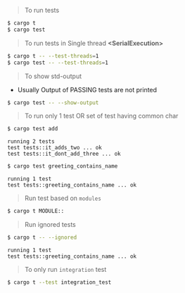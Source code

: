 > To run tests

```bash
$ cargo t 
$ cargo test
```

> To run tests in Single thread **\<SerialExecution>**

```bash
$ cargo t -- --test-threads=1
$ cargo test -- --test-threads=1
```

> To show std-output
- Usually Output of PASSING tests are not printed
```bash
$ cargo test -- --show-output
```

> To run only 1 test OR set of test having common char
```bash
$ cargo test add
```
```
running 2 tests
test tests::it_adds_two ... ok
test tests::it_dont_add_three ... ok
```

```bash
$ cargo test greeting_contains_name
```
```
running 1 test
test tests::greeting_contains_name ... ok
```


> Run test based on `modules`
```bash
$ cargo t MODULE::
```

> Run ignored tests
```bash
$ cargo t -- --ignored
```

```
running 1 test
test tests::greeting_contains_name ... ok
```

> To only run `integration` test

```bash
$ cargo t --test integration_test
```